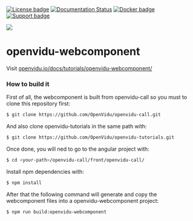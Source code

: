 [![License badge](https://img.shields.io/badge/license-Apache2-orange.svg)](http://www.apache.org/licenses/LICENSE-2.0)
[![Documentation Status](https://readthedocs.org/projects/openviduio-docs/badge/?version=stable)](https://docs.openvidu.io/en/stable/?badge=stable)
[![Docker badge](https://img.shields.io/docker/pulls/openvidu/openvidu-server-kms.svg)](https://hub.docker.com/r/openvidu/openvidu-server-kms)
[![Support badge](https://img.shields.io/badge/support-sof-yellowgreen.svg)](https://groups.google.com/forum/#!forum/openvidu)

[![][OpenViduLogo]](http://openvidu.io)

openvidu-webcomponent
===

Visit [openvidu.io/docs/tutorials/openvidu-webcomponent/](http://openvidu.io/docs/tutorials/openvidu-webcomponent/)

[OpenViduLogo]: https://secure.gravatar.com/avatar/5daba1d43042f2e4e85849733c8e5702?s=120


### How to build it

First of all, the webcomponent is built from openvidu-call so you must to clone this repository first:

```bash
$ git clone https://github.com/OpenVidu/openvidu-call.git
```
And also clone openvidu-tutorials in the same path with: 

```bash
$ git clone https://github.com/OpenVidu/openvidu-tutorials.git
```

Once done, you will ned to go to the angular project with:

```bash
$ cd <your-path>/openvidu-call/front/openvidu-call/
```
Install npm dependencies with:

```bash
$ npm install
```

After that the following command will generate and copy the webcomponent files into a openvidu-webcomponent project:

```bash
$ npm run build:openvidu-webcomponent
```
